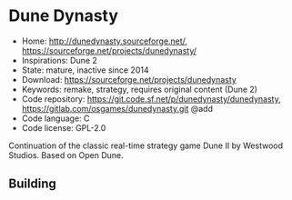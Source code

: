 # Dune Dynasty

- Home: http://dunedynasty.sourceforge.net/, https://sourceforge.net/projects/dunedynasty/
- Inspirations: Dune 2
- State: mature, inactive since 2014
- Download: https://sourceforge.net/projects/dunedynasty
- Keywords: remake, strategy, requires original content (Dune 2)
- Code repository: https://git.code.sf.net/p/dunedynasty/dunedynasty, https://gitlab.com/osgames/dunedynasty.git @add
- Code language: C
- Code license: GPL-2.0

Continuation of the classic real-time strategy game Dune II by Westwood Studios.
Based on Open Dune.

## Building
